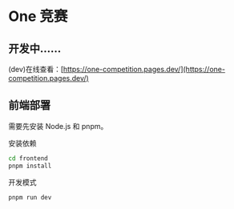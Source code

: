 # One 竞赛

## 开发中……

(dev)在线查看：[https://one-competition.pages.dev/](https://one-competition.pages.dev/)

## 前端部署

需要先安装 Node.js 和 pnpm。

安装依赖

```bash
cd frontend
pnpm install
```

开发模式

```bash
pnpm run dev
```

